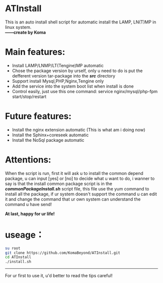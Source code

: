 # ATInstall
This is an auto install shell script for automatic install the LAMP, LN(T)MP in linux system.  
**——create by Koma**

# Main features:

* Install LAMP/LNMP/LT(Tengine)MP automatic
* Chose the package version by urself, only u need to do is put the defferent version tar-package into the ***src*** directory
* Support install Mysql,PHP,Nginx,Tengine only
* Add the service into the system boot list when install is done
* Control easily, just use this one command: service nginx/mysql/php-fpm start/stop/restart

# Future features:

* Install the nginx extension automatic (This is what am i doing now)
* Install the Sphinx+coreseek automatic
* Install the NoSql package automatic

# Attentions:

When the script is run, first it will ask u to install the common depend package, u can input [yes] or [no] to decide what u want to do, i wanner to say is that the install common package script is in the ***commonPackageInstall.sh*** script file, this file use the yum command to install all the package, if ur system doesn't support the command u can edit it and change the command that ur own system can understand the command u have send!

__At last, happy for ur life!__

# useage：

```bash
su root
git clone https://github.com/KomaBeyond/ATInstall.git
cd ATInstall
./install.sh
```

---
For ur first to use it, u'd better to read the tips careful!
